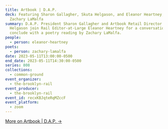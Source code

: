 ```yaml
---
title: Artbook | D.A.P.
deck: Featuring Sharon Gallagher, Skuta Helgason, and Eleanor Heartney, with
  Zachary LaMalfa
summary: D.A.P. President Sharon Gallagher and Artbook Retail Director Skuta
  Helgason join Rail Editor-at-Large Eleanor Heartney for a conversation. We
  conclude with a poetry reading by Zachary LaMalfa.
people:
  - person: eleanor-heartney
poets:
  - person: zachary-lamalfa
date: 2023-05-11T13:00:00-0500
end_date: 2023-05-11T14:30:00-0500
series: 808
collections:
  - common-ground
event_organizer:
  - the-brooklyn-rail
event_producer:
  - the-brooklyn-rail
event_id: recxKBJqteRqMZccF
event_platform:
  - zoom
---
```

[M﻿ore on Artbook | D.A.P. →](https://www.artbook.com/)